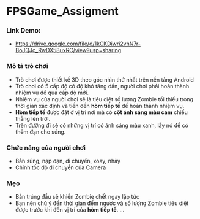 # FPSGame_Assigment

### Link Demo: 
- https://drive.google.com/file/d/1kCKDiwri2vhN7r-BoJQJc_RwDX58uxRC/view?usp=sharing
### Mô tả trò chơi
- Trò chơi được thiết kế 3D theo góc nhìn thứ nhất trên nền tảng Android
- Trò chơi có 5 cấp độ có độ khó tăng dần, người chơi phải hoàn thành nhiệm vụ để qua cấp độ mới.
- Nhiệm vụ của người chơi sẽ là tiêu diệt số lượng Zombie tối thiểu trong thời gian xác định và tiến đến <b>hòm tiếp tế</b> để hoàn thành nhiệm vụ.
- <b>Hòm tiếp tế</b> được đặt ở vị trí nơi mà có <b>cột ánh sáng màu cam</b> chiếu thẳng lên trời.
- Trên đường đi sẽ có những vị trí có ánh sáng màu xanh, lấy nó để có thêm đạn cho súng.

### Chức năng của người chơi
- Bắn súng, nạp đạn, di chuyển, xoay, nhảy
- Chỉnh tốc độ di chuyển của Camera

### Mẹo
- Bắn trúng đầu sẽ khiến Zombie chết ngay lập tức
- Bạn nên chú ý đến thời gian đếm ngược và số lượng Zombie tiêu diệt được trước khi đến vị trí của <b>hòm tiếp tế</b>.
...